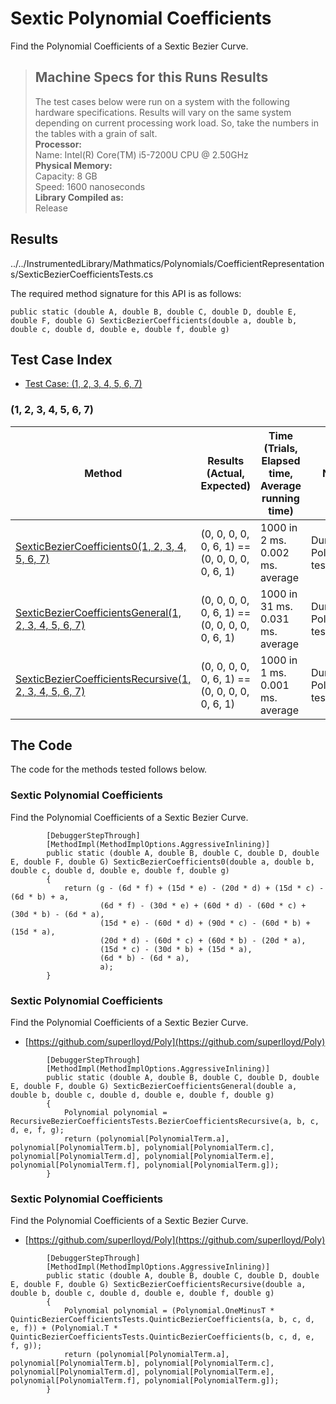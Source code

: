 # Sextic Polynomial Coefficients

Find the Polynomial Coefficients of a Sextic Bezier Curve.

> ## Machine Specs for this Runs Results
> The test cases below were run on a system with the following hardware specifications. Results will vary on the same system depending on current processing work load. So, take the numbers in the tables with a grain of salt.  
> **Processor:**  
> Name: Intel(R) Core(TM) i5-7200U CPU @ 2.50GHz  
  > **Physical Memory:**  
> Capacity: 8 GB  
> Speed: 1600 nanoseconds  
  > **Library Compiled as:**  
> Release  

## Results

../../InstrumentedLibrary/Mathmatics/Polynomials/CoefficientRepresentations/SexticBezierCoefficientsTests.cs

The required method signature for this API is as follows:

```CSharp
public static (double A, double B, double C, double D, double E, double F, double G) SexticBezierCoefficients(double a, double b, double c, double d, double e, double f, double g)
```

## Test Case Index

- [Test Case: (1, 2, 3, 4, 5, 6, 7)](#1,-2,-3,-4,-5,-6,-7)

### (1, 2, 3, 4, 5, 6, 7)

| Method | Results (Actual, Expected) | Time (Trials, Elapsed time, Average running time) | Notes |
|---|---|---|---|
| [SexticBezierCoefficients0(1, 2, 3, 4, 5, 6, 7)](#Sextic-Polynomial-Coefficients) | (0, 0, 0, 0, 0, 6, 1) == (0, 0, 0, 0, 0, 6, 1) | 1000 in 2 ms. 0.002 ms. average | Dumb Polynomial test. |
| [SexticBezierCoefficientsGeneral(1, 2, 3, 4, 5, 6, 7)](#Sextic-Polynomial-Coefficients) | (0, 0, 0, 0, 0, 6, 1) == (0, 0, 0, 0, 0, 6, 1) | 1000 in 31 ms. 0.031 ms. average | Dumb Polynomial test. |
| [SexticBezierCoefficientsRecursive(1, 2, 3, 4, 5, 6, 7)](#Sextic-Polynomial-Coefficients) | (0, 0, 0, 0, 0, 6, 1) == (0, 0, 0, 0, 0, 6, 1) | 1000 in 1 ms. 0.001 ms. average | Dumb Polynomial test. |

## The Code

The code for the methods tested follows below.

### Sextic Polynomial Coefficients

Find the Polynomial Coefficients of a Sextic Bezier Curve.  

```CSharp
        [DebuggerStepThrough]
        [MethodImpl(MethodImplOptions.AggressiveInlining)]
        public static (double A, double B, double C, double D, double E, double F, double G) SexticBezierCoefficients0(double a, double b, double c, double d, double e, double f, double g)
        {
            return (g - (6d * f) + (15d * e) - (20d * d) + (15d * c) - (6d * b) + a,
                    (6d * f) - (30d * e) + (60d * d) - (60d * c) + (30d * b) - (6d * a),
                    (15d * e) - (60d * d) + (90d * c) - (60d * b) + (15d * a),
                    (20d * d) - (60d * c) + (60d * b) - (20d * a),
                    (15d * c) - (30d * b) + (15d * a),
                    (6d * b) - (6d * a),
                    a);
        }
```

### Sextic Polynomial Coefficients

Find the Polynomial Coefficients of a Sextic Bezier Curve.  
- [https://github.com/superlloyd/Poly](https://github.com/superlloyd/Poly)

```CSharp
        [DebuggerStepThrough]
        [MethodImpl(MethodImplOptions.AggressiveInlining)]
        public static (double A, double B, double C, double D, double E, double F, double G) SexticBezierCoefficientsGeneral(double a, double b, double c, double d, double e, double f, double g)
        {
            Polynomial polynomial = RecursiveBezierCoefficientsTests.BezierCoefficientsRecursive(a, b, c, d, e, f, g);
            return (polynomial[PolynomialTerm.a], polynomial[PolynomialTerm.b], polynomial[PolynomialTerm.c], polynomial[PolynomialTerm.d], polynomial[PolynomialTerm.e], polynomial[PolynomialTerm.f], polynomial[PolynomialTerm.g]);
        }
```

### Sextic Polynomial Coefficients

Find the Polynomial Coefficients of a Sextic Bezier Curve.  
- [https://github.com/superlloyd/Poly](https://github.com/superlloyd/Poly)

```CSharp
        [DebuggerStepThrough]
        [MethodImpl(MethodImplOptions.AggressiveInlining)]
        public static (double A, double B, double C, double D, double E, double F, double G) SexticBezierCoefficientsRecursive(double a, double b, double c, double d, double e, double f, double g)
        {
            Polynomial polynomial = (Polynomial.OneMinusT * QuinticBezierCoefficientsTests.QuinticBezierCoefficients(a, b, c, d, e, f)) + (Polynomial.T * QuinticBezierCoefficientsTests.QuinticBezierCoefficients(b, c, d, e, f, g));
            return (polynomial[PolynomialTerm.a], polynomial[PolynomialTerm.b], polynomial[PolynomialTerm.c], polynomial[PolynomialTerm.d], polynomial[PolynomialTerm.e], polynomial[PolynomialTerm.f], polynomial[PolynomialTerm.g]);
        }
```

